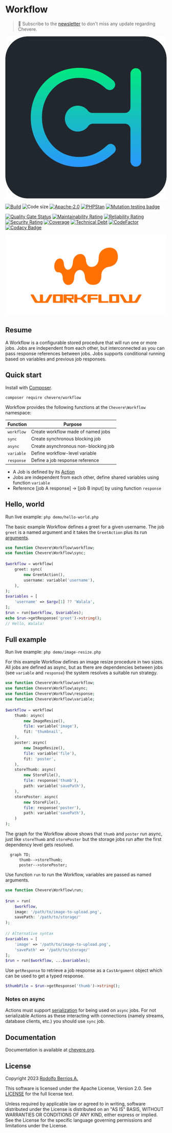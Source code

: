 # Workflow

> 🔔 Subscribe to the [newsletter](https://chv.to/chevere-newsletter) to don't miss any update regarding Chevere.

![Chevere](chevere.svg)

[![Build](https://img.shields.io/github/actions/workflow/status/chevere/workflow/test.yml?branch=0.9&style=flat-square)](https://github.com/chevere/workflow/actions)
![Code size](https://img.shields.io/github/languages/code-size/chevere/workflow?style=flat-square)
[![Apache-2.0](https://img.shields.io/github/license/chevere/workflow?style=flat-square)](LICENSE)
[![PHPStan](https://img.shields.io/badge/PHPStan-level%209-blueviolet?style=flat-square)](https://phpstan.org/)
[![Mutation testing badge](https://img.shields.io/endpoint?style=flat-square&url=https%3A%2F%2Fbadge-api.stryker-mutator.io%2Fgithub.com%2Fchevere%2Fworkflow%2F0.9)](https://dashboard.stryker-mutator.io/reports/github.com/chevere/workflow/0.9)

[![Quality Gate Status](https://sonarcloud.io/api/project_badges/measure?project=chevere_workflow&metric=alert_status)](https://sonarcloud.io/dashboard?id=chevere_workflow)
[![Maintainability Rating](https://sonarcloud.io/api/project_badges/measure?project=chevere_workflow&metric=sqale_rating)](https://sonarcloud.io/dashboard?id=chevere_workflow)
[![Reliability Rating](https://sonarcloud.io/api/project_badges/measure?project=chevere_workflow&metric=reliability_rating)](https://sonarcloud.io/dashboard?id=chevere_workflow)
[![Security Rating](https://sonarcloud.io/api/project_badges/measure?project=chevere_workflow&metric=security_rating)](https://sonarcloud.io/dashboard?id=chevere_workflow)
[![Coverage](https://sonarcloud.io/api/project_badges/measure?project=chevere_workflow&metric=coverage)](https://sonarcloud.io/dashboard?id=chevere_workflow)
[![Technical Debt](https://sonarcloud.io/api/project_badges/measure?project=chevere_workflow&metric=sqale_index)](https://sonarcloud.io/dashboard?id=chevere_workflow)
[![CodeFactor](https://www.codefactor.io/repository/github/chevere/workflow/badge)](https://www.codefactor.io/repository/github/chevere/workflow)
[![Codacy Badge](https://app.codacy.com/project/badge/Grade/9e33004e8791436f9e7e39093f3fd5e4)](https://app.codacy.com/gh/chevere/workflow/dashboard)

![Workflow](.github/banner/workflow-logo.svg)

## Resume

A Workflow is a configurable stored procedure that will run one or more jobs. Jobs are independent from each other, but interconnected as you can pass response references between jobs. Jobs supports conditional running based on variables and previous job responses.

## Quick start

Install with [Composer](https://packagist.org/packages/chevere/workflow).

```sh
composer require chevere/workflow
```

Workflow provides the following functions at the `Chevere\Workflow` namespace:

| Function   | Purpose                              |
| ---------- | ------------------------------------ |
| `workflow` | Create workflow made of named jobs   |
| `sync`     | Create synchronous blocking job      |
| `async`    | Create asynchronous non-blocking job |
| `variable` | Define workflow-level variable       |
| `response` | Define a job response reference      |

* A Job is defined by its [Action](https://chevere.org/library/action)
* Jobs are independent from each other, define shared variables using function `variable`
* Reference [job A response] -> [job B input] by using function `response`

## Hello, world

Run live example: `php demo/hello-world.php`

The basic example Workflow defines a greet for a given username. The job `greet` is a named argument and it takes the `GreetAction` plus its run [arguments](https://chevere.org/library/action.html#run).

```php
use function Chevere\Workflow\workflow;
use function Chevere\Workflow\sync;

$workflow = workflow(
    greet: sync(
        new GreetAction(),
        username: variable('username'),
    ),
);
$variables = [
    'username' => $argv[1] ?? 'Walala',
];
$run = run($workflow, $variables);
echo $run->getResponse('greet')->string();
// Hello, Walala!
```

## Full example

Run live example: `php demo/image-resize.php`

For this example Workflow defines an image resize procedure in two sizes. All jobs are defined as async, but as there are dependencies between jobs (see `variable` and `response`) the system resolves a suitable run strategy.

```php
use function Chevere\Workflow\workflow;
use function Chevere\Workflow\async;
use function Chevere\Workflow\response;
use function Chevere\Workflow\variable;

$workflow = workflow(
    thumb: async(
        new ImageResize(),
        file: variable('image'),
        fit: 'thumbnail',
    ),
    poster: async(
        new ImageResize(),
        file: variable('file'),
        fit: 'poster',
    ),
    storeThumb: async(
        new StoreFile(),
        file: response('thumb'),
        path: variable('savePath'),
    ),
    storePoster: async(
        new StoreFile(),
        file: response('poster'),
        path: variable('savePath'),
    )
);
```

The graph for the Workflow above shows that `thumb` and `poster` run async, just like `storeThumb` and `storePoster` but the storage jobs run after the first dependency level gets resolved.

```mermaid
  graph TD;
      thumb-->storeThumb;
      poster-->storePoster;
```

Use function `run` to run the Workflow, variables are passed as named arguments.

```php
use function Chevere\Workflow\run;

$run = run(
    $workflow,
    image: '/path/to/image-to-upload.png',
    savePath: '/path/to/storage/'
);

// Alternative syntax
$variables = [
    'image' => '/path/to/image-to-upload.png',
    'savePath' => '/path/to/storage/'
];
$run = run($workflow, ...$variables);
```

Use `getResponse` to retrieve a job response as a `CastArgument` object which can be used to get a typed response.

```php
$thumbFile = $run->getResponse('thumb')->string();
```

### Notes on async

Actions must support [serialization](https://www.php.net/manual/en/function.serialize.php) for being used on `async` jobs. For not serializable Actions as these interacting with connections (namely streams, database clients, etc.) you should use `sync` job.

## Documentation

Documentation is available at [chevere.org](https://chevere.org/packages/workflow).

## License

Copyright 2023 [Rodolfo Berrios A.](https://rodolfoberrios.com/)

This software is licensed under the Apache License, Version 2.0. See [LICENSE](LICENSE) for the full license text.

Unless required by applicable law or agreed to in writing, software distributed under the License is distributed on an "AS IS" BASIS, WITHOUT WARRANTIES OR CONDITIONS OF ANY KIND, either express or implied. See the License for the specific language governing permissions and limitations under the License.
